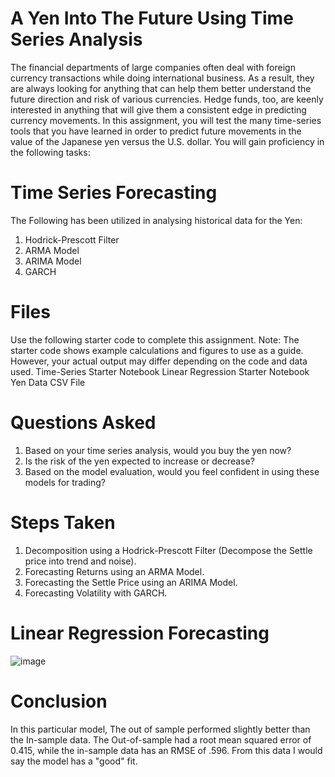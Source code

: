 # A Yen Into The Future Using Time Series Analysis
The financial departments of large companies often deal with foreign currency transactions while doing international business. As a result, they are always looking for anything that can help them better understand the future direction and risk of various currencies. Hedge funds, too, are keenly interested in anything that will give them a consistent edge in predicting currency movements.
In this assignment, you will test the many time-series tools that you have learned in order to predict future movements in the value of the Japanese yen versus the U.S. dollar.
You will gain proficiency in the following tasks:

# Time Series Forecasting
The Following has been utilized in analysing historical data for the Yen:
1) Hodrick-Prescott Filter
2) ARMA Model
3) ARIMA Model
4) GARCH

# Files
Use the following starter code to complete this assignment.
Note: The starter code shows example calculations and figures to use as a guide. However, your actual output may differ depending on the code and data used.
Time-Series Starter Notebook
Linear Regression Starter Notebook
Yen Data CSV File

# Questions Asked
1) Based on your time series analysis, would you buy the yen now?
2) Is the risk of the yen expected to increase or decrease?
3) Based on the model evaluation, would you feel confident in using these models for trading?

# Steps Taken
1) Decomposition using a Hodrick-Prescott Filter (Decompose the Settle price into trend and noise).
2) Forecasting Returns using an ARMA Model.
3) Forecasting the Settle Price using an ARIMA Model.
4) Forecasting Volatility with GARCH.

# Linear Regression Forecasting
![image](https://user-images.githubusercontent.com/80294571/127751009-6bc924c5-dd76-4420-b5cc-cd17c1010a6c.png)




# Conclusion
In this particular model, The out of sample performed slightly better than the In-sample data. The Out-of-sample had a root mean squared error of 0.415, while the in-sample data has an RMSE of .596. From this data I would say the model has a "good" fit.


